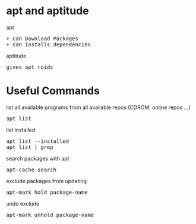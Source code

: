 
# apt and aptitude 

apt
<pre>
+ can Download Packages 
+ can installs dependencies 
</pre>

aptitude
<pre>
gives apt roids
</pre>


# Useful Commands 
list all available programs from all available repos (CDROM, online repos ...)
<pre>
apt list
</pre>

list installed
<pre>
apt list --installed
apt list | grep <Package>
</pre>

search packages with apt
<pre>
apt-cache search <Package>
</pre>

exclude packages from updating
<pre>
apt-mark hold package-name
</pre>

undo exclude
<pre>
apt-mark unhold package-name
</pre>

